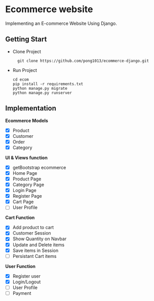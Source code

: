 # Ecommerce website

Implementing an E-commerce Website Using Django.


## Getting Start
- Clone Project
  ```
    git clone https://github.com/pong1013/ecommerce-django.git
  ```

- Run Project
    ```
    cd ecom
    pip install -r requirements.txt
    python manage.py migrate
    python manage.py runserver
    ```


## Implementation

**Ecommerce Models**
  - [x] Product
  - [x] Customer
  - [x] Order
  - [x] Category
  
**UI & Views function**
  - [x] getBootstrap ecommerce
  - [x] Home Page
  - [x] Product Page
  - [x] Category Page
  - [x] Login Page
  - [x] Register Page
  - [x] Cart Page
  - [ ] User Profile

**Cart Function**
- [x] Add product to cart
- [x] Customer Session
- [x] Show Quantity on Navbar
- [x] Update and Delete items
- [x] Save items in Session
- [ ] Persistant Cart items

**User Function**
- [x] Register user
- [x] Login/Logout
- [ ] User Profile
- [ ] Payment
